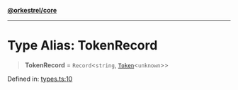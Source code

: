 [**@orkestrel/core**](../index.md)

***

# Type Alias: TokenRecord

> **TokenRecord** = `Record`\<`string`, [`Token`](Token.md)\<`unknown`\>\>

Defined in: [types.ts:10](https://github.com/orkestrel/core/blob/cbe5b2d7b027ca6f0f1301ef32750afb69b4764b/src/types.ts#L10)
